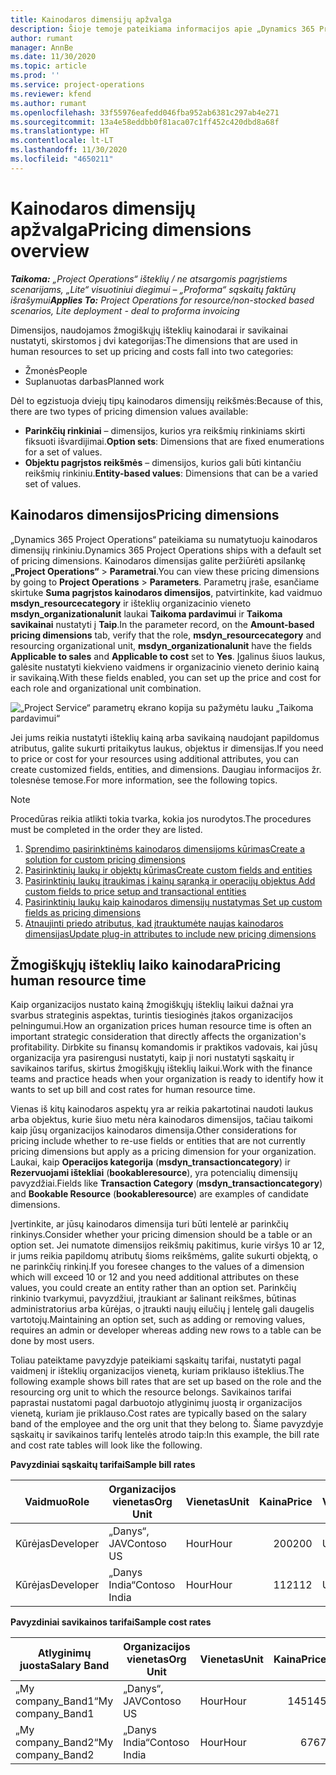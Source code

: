 ```yaml
---
title: Kainodaros dimensijų apžvalga
description: Šioje temoje pateikiama informacijos apie „Dynamics 365 Project Operations“ kainodaros dimensijas.
author: rumant
manager: AnnBe
ms.date: 11/30/2020
ms.topic: article
ms.prod: ''
ms.service: project-operations
ms.reviewer: kfend
ms.author: rumant
ms.openlocfilehash: 33f55976eafedd046fba952ab6381c297ab4e271
ms.sourcegitcommit: 13a4e58eddbb0f81aca07c1ff452c420dbd8a68f
ms.translationtype: HT
ms.contentlocale: lt-LT
ms.lasthandoff: 11/30/2020
ms.locfileid: "4650211"
---
```

# <a name="pricing-dimensions-overview"></a><span data-ttu-id="fcdc9-103">Kainodaros dimensijų apžvalga</span><span class="sxs-lookup"><span data-stu-id="fcdc9-103">Pricing dimensions overview</span></span>

<span data-ttu-id="fcdc9-104">_**Taikoma:** „Project Operations“ išteklių / ne atsargomis pagrįstiems scenarijams, „Lite“ visuotiniui diegimui – „Proforma“ sąskaitų faktūrų išrašymui_</span><span class="sxs-lookup"><span data-stu-id="fcdc9-104">_**Applies To:** Project Operations for resource/non-stocked based scenarios, Lite deployment - deal to proforma invoicing_</span></span>

<span data-ttu-id="fcdc9-105">Dimensijos, naudojamos žmogiškųjų išteklių kainodarai ir savikainai nustatyti, skirstomos į dvi kategorijas:</span><span class="sxs-lookup"><span data-stu-id="fcdc9-105">The dimensions that are used in human resources to set up pricing and costs fall into two categories:</span></span>

- <span data-ttu-id="fcdc9-106">Žmonės</span><span class="sxs-lookup"><span data-stu-id="fcdc9-106">People</span></span>
- <span data-ttu-id="fcdc9-107">Suplanuotas darbas</span><span class="sxs-lookup"><span data-stu-id="fcdc9-107">Planned work</span></span>

<span data-ttu-id="fcdc9-108">Dėl to egzistuoja dviejų tipų kainodaros dimensijų reikšmės:</span><span class="sxs-lookup"><span data-stu-id="fcdc9-108">Because of this, there are two types of pricing dimension values available:</span></span>

- <span data-ttu-id="fcdc9-109">**Parinkčių rinkiniai** – dimensijos, kurios yra reikšmių rinkiniams skirti fiksuoti išvardijimai.</span><span class="sxs-lookup"><span data-stu-id="fcdc9-109">**Option sets**: Dimensions that are fixed enumerations for a set of values.</span></span>
- <span data-ttu-id="fcdc9-110">**Objektu pagrįstos reikšmės** – dimensijos, kurios gali būti kintančiu reikšmių rinkiniu.</span><span class="sxs-lookup"><span data-stu-id="fcdc9-110">**Entity-based values**: Dimensions that can be a varied set of values.</span></span>

## <a name="pricing-dimensions"></a><span data-ttu-id="fcdc9-111">Kainodaros dimensijos</span><span class="sxs-lookup"><span data-stu-id="fcdc9-111">Pricing dimensions</span></span>

<span data-ttu-id="fcdc9-112">„Dynamics 365 Project Operations“ pateikiama su numatytuoju kainodaros dimensijų rinkiniu.</span><span class="sxs-lookup"><span data-stu-id="fcdc9-112">Dynamics 365 Project Operations ships with a default set of pricing dimensions.</span></span> <span data-ttu-id="fcdc9-113">Kainodaros dimensijas galite peržiūrėti apsilankę **„Project Operations“** > **Parametrai**.</span><span class="sxs-lookup"><span data-stu-id="fcdc9-113">You can view these pricing dimensions by going to **Project Operations** > **Parameters**.</span></span> <span data-ttu-id="fcdc9-114">Parametrų įraše, esančiame skirtuke **Suma pagrįstos kainodaros dimensijos**, patvirtinkite, kad vaidmuo **msdyn_resourcecategory** ir išteklių organizacinio vieneto **msdyn_organizationalunit** laukai **Taikoma pardavimui** ir **Taikoma savikainai** nustatyti į **Taip**.</span><span class="sxs-lookup"><span data-stu-id="fcdc9-114">In the parameter record, on the **Amount-based pricing dimensions** tab, verify that the role, **msdyn_resourcecategory** and resourcing organizational unit, **msdyn_organizationalunit** have the fields **Applicable to sales** and **Applicable to cost** set to **Yes**.</span></span> <span data-ttu-id="fcdc9-115">Įgalinus šiuos laukus, galėsite nustatyti kiekvieno vaidmens ir organizacinio vieneto derinio kainą ir savikainą.</span><span class="sxs-lookup"><span data-stu-id="fcdc9-115">With these fields enabled, you can set up the price and cost for each role and organizational unit combination.</span></span>

![„Project Service“ parametrų ekrano kopija su pažymėtu lauku „Taikoma pardavimui“](media/PS-OOB-parameters.png)

<span data-ttu-id="fcdc9-117">Jei jums reikia nustatyti išteklių kainą arba savikainą naudojant papildomus atributus, galite sukurti pritaikytus laukus, objektus ir dimensijas.</span><span class="sxs-lookup"><span data-stu-id="fcdc9-117">If you need to price or cost for your resources using additional attributes, you can create customized fields, entities, and dimensions.</span></span> <span data-ttu-id="fcdc9-118">Daugiau informacijos žr. tolesnėse temose.</span><span class="sxs-lookup"><span data-stu-id="fcdc9-118">For more information, see the following topics.</span></span> 
  
  > [!NOTE]
  > <span data-ttu-id="fcdc9-119">Procedūras reikia atlikti tokia tvarka, kokia jos nurodytos.</span><span class="sxs-lookup"><span data-stu-id="fcdc9-119">The procedures must be completed in the order they are listed.</span></span>

1. [<span data-ttu-id="fcdc9-120">Sprendimo pasirinktinėms kainodaros dimensijoms kūrimas</span><span class="sxs-lookup"><span data-stu-id="fcdc9-120">Create a solution for custom pricing dimensions</span></span>](../sales/create-solution-custompd.md)
2. [<span data-ttu-id="fcdc9-121">Pasirinktinių laukų ir objektų kūrimas</span><span class="sxs-lookup"><span data-stu-id="fcdc9-121">Create custom fields and entities</span></span>](create-custom-fields-entities-pricing-dimensions.md)
3. [<span data-ttu-id="fcdc9-122">Pasirinktinių laukų įtraukimas į kainų sąranką ir operacijų objektus </span><span class="sxs-lookup"><span data-stu-id="fcdc9-122">Add custom fields to price setup and transactional entities</span></span>](add-custom-fields-price-setup-transactional-entities.md)
4. [<span data-ttu-id="fcdc9-123">Pasirinktinių laukų kaip kainodaros dimensijų nustatymas </span><span class="sxs-lookup"><span data-stu-id="fcdc9-123">Set up custom fields as pricing dimensions</span></span>](set-up-custom-fields-pricing-dimensions.md)
5. [<span data-ttu-id="fcdc9-124">Atnaujinti priedo atributus, kad įtrauktumėte naujas kainodaros dimensijas</span><span class="sxs-lookup"><span data-stu-id="fcdc9-124">Update plug-in attributes to include new pricing dimensions</span></span>](update-plugin-attributes-pd.md)


## <a name="pricing-human-resource-time"></a><span data-ttu-id="fcdc9-125">Žmogiškųjų išteklių laiko kainodara</span><span class="sxs-lookup"><span data-stu-id="fcdc9-125">Pricing human resource time</span></span>
<span data-ttu-id="fcdc9-126">Kaip organizacijos nustato kainą žmogiškųjų išteklių laikui dažnai yra svarbus strateginis aspektas, turintis tiesioginės įtakos organizacijos pelningumui.</span><span class="sxs-lookup"><span data-stu-id="fcdc9-126">How an organization prices human resource time is often an important strategic consideration that directly affects the organization's profitability.</span></span> <span data-ttu-id="fcdc9-127">Dirbkite su finansų komandomis ir praktikos vadovais, kai jūsų organizacija yra pasirengusi nustatyti, kaip ji nori nustatyti sąskaitų ir savikainos tarifus, skirtus žmogiškųjų išteklių laikui.</span><span class="sxs-lookup"><span data-stu-id="fcdc9-127">Work with the finance teams and practice heads when your organization is ready to identify how it wants to set up bill and cost rates for human resource time.</span></span>

<span data-ttu-id="fcdc9-128">Vienas iš kitų kainodaros aspektų yra ar reikia pakartotinai naudoti laukus arba objektus, kurie šiuo metu nėra kainodaros dimensijos, tačiau taikomi kaip jūsų organizacijos kainodaros dimensija.</span><span class="sxs-lookup"><span data-stu-id="fcdc9-128">Other considerations for pricing include whether to re-use fields or entities that are not currently pricing dimensions but apply as a pricing dimension for your organization.</span></span> <span data-ttu-id="fcdc9-129">Laukai, kaip **Operacijos kategorija** (**msdyn_transactioncategory**) ir **Rezervuojami ištekliai** (**bookableresource**), yra potencialių dimensijų pavyzdžiai.</span><span class="sxs-lookup"><span data-stu-id="fcdc9-129">Fields like **Transaction Category** (**msdyn_transactioncategory**) and **Bookable Resource** (**bookableresource**) are examples of candidate dimensions.</span></span> 

<span data-ttu-id="fcdc9-130">Įvertinkite, ar jūsų kainodaros dimensija turi būti lentelė ar parinkčių rinkinys.</span><span class="sxs-lookup"><span data-stu-id="fcdc9-130">Consider whether your pricing dimension should be a table or an option set.</span></span> <span data-ttu-id="fcdc9-131">Jei numatote dimensijos reikšmių pakitimus, kurie viršys 10 ar 12, ir jums reikia papildomų atributų šioms reikšmėms, galite sukurti objektą, o ne parinkčių rinkinį.</span><span class="sxs-lookup"><span data-stu-id="fcdc9-131">If you foresee changes to the values of a dimension which will exceed 10 or 12 and you need additional attributes on these values, you could create an entity rather than an option set.</span></span> <span data-ttu-id="fcdc9-132">Parinkčių rinkinio tvarkymui, pavyzdžiui, įtraukiant ar šalinant reikšmes, būtinas administratorius arba kūrėjas, o įtraukti naujų eilučių į lentelę gali daugelis vartotojų.</span><span class="sxs-lookup"><span data-stu-id="fcdc9-132">Maintaining an option set, such as adding or removing values, requires an admin or developer whereas adding new rows to a table can be done by most users.</span></span>

<span data-ttu-id="fcdc9-133">Toliau pateiktame pavyzdyje pateikiami sąskaitų tarifai, nustatyti pagal vaidmenį ir išteklių organizacijos vienetą, kuriam priklauso išteklius.</span><span class="sxs-lookup"><span data-stu-id="fcdc9-133">The following example shows bill rates that are set up based on the role and the resourcing org unit to which the resource belongs.</span></span> <span data-ttu-id="fcdc9-134">Savikainos tarifai paprastai nustatomi pagal darbuotojo atlyginimų juostą ir organizacijos vienetą, kuriam jie priklauso.</span><span class="sxs-lookup"><span data-stu-id="fcdc9-134">Cost rates are typically based on the salary band of the employee and the org unit that they belong to.</span></span> <span data-ttu-id="fcdc9-135">Šiame pavyzdyje sąskaitų ir savikainos tarifų lentelės atrodo taip:</span><span class="sxs-lookup"><span data-stu-id="fcdc9-135">In this example, the bill rate and cost rate tables will look like the following.</span></span>

<span data-ttu-id="fcdc9-136">**Pavyzdiniai sąskaitų tarifai**</span><span class="sxs-lookup"><span data-stu-id="fcdc9-136">**Sample bill rates**</span></span>

| <span data-ttu-id="fcdc9-137">Vaidmuo</span><span class="sxs-lookup"><span data-stu-id="fcdc9-137">Role</span></span>        | <span data-ttu-id="fcdc9-138">Organizacijos vienetas</span><span class="sxs-lookup"><span data-stu-id="fcdc9-138">Org Unit</span></span>    |<span data-ttu-id="fcdc9-139">Vienetas</span><span class="sxs-lookup"><span data-stu-id="fcdc9-139">Unit</span></span>      |<span data-ttu-id="fcdc9-140">Kaina</span><span class="sxs-lookup"><span data-stu-id="fcdc9-140">Price</span></span>      |<span data-ttu-id="fcdc9-141">Valiuta</span><span class="sxs-lookup"><span data-stu-id="fcdc9-141">Currency</span></span>  |
| ------------|-------------|----------|----------:|----------|
| <span data-ttu-id="fcdc9-142">Kūrėjas</span><span class="sxs-lookup"><span data-stu-id="fcdc9-142">Developer</span></span>   | <span data-ttu-id="fcdc9-143">„Danys“, JAV</span><span class="sxs-lookup"><span data-stu-id="fcdc9-143">Contoso US</span></span>  |<span data-ttu-id="fcdc9-144">Hour</span><span class="sxs-lookup"><span data-stu-id="fcdc9-144">Hour</span></span> | <span data-ttu-id="fcdc9-145">200</span><span class="sxs-lookup"><span data-stu-id="fcdc9-145">200</span></span>|<span data-ttu-id="fcdc9-146">USD</span><span class="sxs-lookup"><span data-stu-id="fcdc9-146">USD</span></span>     |
| <span data-ttu-id="fcdc9-147">Kūrėjas</span><span class="sxs-lookup"><span data-stu-id="fcdc9-147">Developer</span></span>   | <span data-ttu-id="fcdc9-148">„Danys India“</span><span class="sxs-lookup"><span data-stu-id="fcdc9-148">Contoso India</span></span> |<span data-ttu-id="fcdc9-149">Hour</span><span class="sxs-lookup"><span data-stu-id="fcdc9-149">Hour</span></span>|   <span data-ttu-id="fcdc9-150">112</span><span class="sxs-lookup"><span data-stu-id="fcdc9-150">112</span></span>|<span data-ttu-id="fcdc9-151">USD</span><span class="sxs-lookup"><span data-stu-id="fcdc9-151">USD</span></span>     |


<span data-ttu-id="fcdc9-152">**Pavyzdiniai savikainos tarifai**</span><span class="sxs-lookup"><span data-stu-id="fcdc9-152">**Sample cost rates**</span></span>

| <span data-ttu-id="fcdc9-153">Atlyginimų juosta</span><span class="sxs-lookup"><span data-stu-id="fcdc9-153">Salary Band</span></span>     | <span data-ttu-id="fcdc9-154">Organizacijos vienetas</span><span class="sxs-lookup"><span data-stu-id="fcdc9-154">Org Unit</span></span>    |<span data-ttu-id="fcdc9-155">Vienetas</span><span class="sxs-lookup"><span data-stu-id="fcdc9-155">Unit</span></span>      |<span data-ttu-id="fcdc9-156">Kaina</span><span class="sxs-lookup"><span data-stu-id="fcdc9-156">Price</span></span>      |<span data-ttu-id="fcdc9-157">Valiuta</span><span class="sxs-lookup"><span data-stu-id="fcdc9-157">Currency</span></span>  |
| ----------------|-------------|----------|----------:|----------|
| <span data-ttu-id="fcdc9-158">„My company_Band1“</span><span class="sxs-lookup"><span data-stu-id="fcdc9-158">My company_Band1</span></span> | <span data-ttu-id="fcdc9-159">„Danys“, JAV</span><span class="sxs-lookup"><span data-stu-id="fcdc9-159">Contoso US</span></span>  |<span data-ttu-id="fcdc9-160">Hour</span><span class="sxs-lookup"><span data-stu-id="fcdc9-160">Hour</span></span> | <span data-ttu-id="fcdc9-161">145</span><span class="sxs-lookup"><span data-stu-id="fcdc9-161">145</span></span>|<span data-ttu-id="fcdc9-162">USD</span><span class="sxs-lookup"><span data-stu-id="fcdc9-162">USD</span></span>     |
| <span data-ttu-id="fcdc9-163">„My company_Band2“</span><span class="sxs-lookup"><span data-stu-id="fcdc9-163">My company_Band2</span></span> | <span data-ttu-id="fcdc9-164">„Danys India“</span><span class="sxs-lookup"><span data-stu-id="fcdc9-164">Contoso India</span></span> |<span data-ttu-id="fcdc9-165">Hour</span><span class="sxs-lookup"><span data-stu-id="fcdc9-165">Hour</span></span>|   <span data-ttu-id="fcdc9-166">67</span><span class="sxs-lookup"><span data-stu-id="fcdc9-166">67</span></span>|<span data-ttu-id="fcdc9-167">USD</span><span class="sxs-lookup"><span data-stu-id="fcdc9-167">USD</span></span>     |
